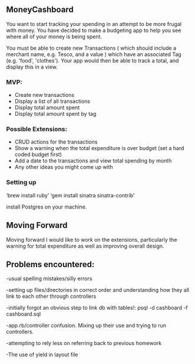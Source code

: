 ## MoneyCashboard

You want to start tracking your spending in an attempt to be more frugal with money. You have decided to make a budgeting app to help you see where all of your money is being spent.

You must be able to create new Transactions ( which should include a merchant name, e.g. Tesco, and a value ) which have an associated Tag (e.g. 'food', 'clothes'). Your app would then be able to track a total, and display this in a view.

### MVP:

- Create new transactions
- Display a list of all transactions
- Display total amount spent
- Display total amount spent by tag

### Possible Extensions:

- CRUD actions for the transactions
- Show a warning when the total expenditure is over budget (set a hard coded budget first)
- Add a date to the transactions and view total spending by month
- Any other ideas you might come up with

### Setting up

‘brew install ruby’
‘gem install sinatra sinatra-contrib’

install Postgres on your machine.


## Moving Forward

Moving forward I would like to work on the extensions, particularly the warning for total expenditure as well as improving overall design.


## Problems encountered:

-usual spelling mistakes/silly errors

-setting up files/directories in correct order and understanding how they all link to each other through controllers

-initially forgot an obvious step to link db with tables!:
psql -d cashboard -f cashboard.sql

-app.rb/controller confusion. Mixing up their use and trying to run controllers.

-attempting to rely less on referring back to previous homework

-The use of yield in layout file
